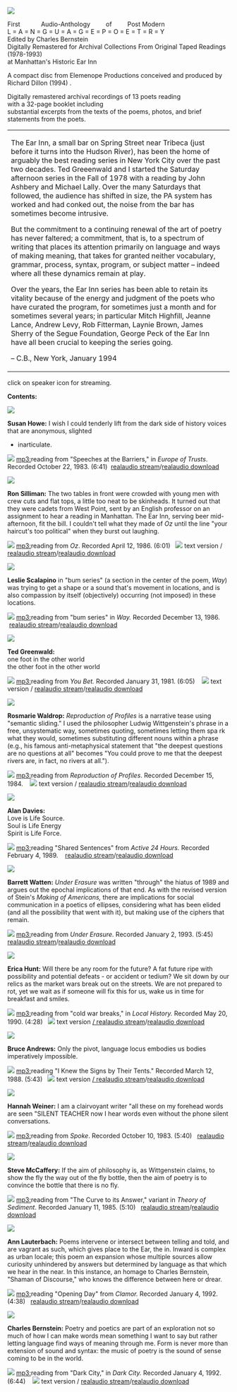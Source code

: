 ![](images/live-ear/liveatear.gif)  

First            Audio-Anthology         of         Post
Modern  
L = A = N = G = U = A = G = E = P = O = E = T = R = Y  
Edited by Charles Bernstein  
Digitally Remastered for Archival Collections
From Original Taped Readings (1978-1993)  
at Manhattan's Historic Ear
Inn  
  
A compact disc from Elemenope Productions conceived and produced by Richard Dillon (1994) .  
  
Digitally remastered archival recordings of 13 poets reading  
with a 32-page booklet including  
substantial excerpts from the texts of the poems, photos, and brief statements from the poets. [  
](#order)

  

<table>
<colgroup>
<col width="100%" />
</colgroup>
<tbody>
<tr class="odd">
<td><p>The Ear Inn, a small bar on Spring Street near Tribeca (just before it turns into the Hudson River), has been the home of arguably the best reading series in New York City over the past two decades. Ted Greeenwald and I started the Saturday afternoon series in the Fall of 1978 with a reading by John Ashbery and Michael Lally. Over the many Saturdays that followed, the audience has shifted in size, the PA system has worked and had conked out, the noise from the bar has sometimes become intrusive.</p>
<p>But the commitment to a continuing renewal of the art of poetry has never faltered; a commitment, that is, to a spectrum of writing that places its attention primarily on language and ways of making meaning, that takes for granted neither vocabulary, grammar, process, syntax, program, or subject matter – indeed where all these dynamics remain at play.</p>
<p>Over the years, the Ear Inn series has been able to retain its vitality because of the energy and judgment of the poets who have curated the program, for sometimes just a month and for sometimes several years; in particular Mitch Highfill, Jeanne Lance, Andrew Levy, Rob Fitterman, Laynie Brown, James Sherry of the Segue Foundation, George Peck of the Ear Inn have all been crucial to keeping the series going.</p>
<p>– C.B., New York, January 1994</p></td>
</tr>
</tbody>
</table>

click on speaker icon for streaming.

**Contents:**  



[![](images/live-ear/howe.gif)](Howe.html)

**[]()Susan Howe:** I wish I could tenderly
lift from the dark side of history voices that are anonymous, slighted
- inarticulate.

[![](images/live-ear/snd.gif)](http://media.sas.upenn.edu/pennsound/authors/Howe/Howe-Susan_from-Speeches-at-the-Barriers_10-22-83_Live@Ear_01.mp3) [mp3:](http://media.sas.upenn.edu/pennsound/authors/Howe/Howe-Susan_from-Speeches-at-the-Barriers_10-22-83_Live@Ear_01.mp3)reading from "Speeches at the Barriers," in *Europe of Trusts*. Recorded
October 22, 1983. (6:41)  [realaudio
stream](http://wings.buffalo.edu/epc/sound/live-ear/howe-speeches.ram)/[realaudio download](http://wings.buffalo.edu/epc/sound/live-ear/howe-speeches.ra)


[![](images/live-ear/silliman.gif)](Silliman.html)

**[]()Ron Silliman:** The
two tables in front were crowded with young men with crew cuts and flat
tops, a little too neat to be skinheads. It turned out that they were
cadets from West Point, sent by an English professor on an assignment
to hear a reading in Manhattan. The Ear Inn, serving beer mid-afternoon,
fit the bill. I couldn't tell what they made of *Oz* until the line "your
haircut's too political" when
they burst out laughing.

[![](images/live-ear/snd.gif)](http://media.sas.upenn.edu/pennsound/authors/Silliman/Silliman-Ron_from-Oz_4-12-86_Live@Ear_02.mp3) [mp3:](http://media.sas.upenn.edu/pennsound/authors/Silliman/Silliman-Ron_from-Oz_4-12-86_Live@Ear_02.mp3)reading from *Oz*. Recorded April 12, 1986. (6:01)   [![](images/live-ear/document1.gif)](http://epc.buffalo.edu/authors/silliman/oz.html) text version / [realaudio
stream](http://wings.buffalo.edu/epc/sound/live-ear/silliman-oz.ram)/[realaudio download](http://wings.buffalo.edu/epc/sound/live-ear/silliman-oz.ra)


[![](images/live-ear/scalapino.gif)](Scalapino.html)

**[]()Leslie Scalapino** in "bum
series" (a
section in the center of the poem, *Way*) was trying to get a shape or
a sound that's movement in locations, and is also compassion by itself
(objectively) occurring (not imposed) in these locations.

[![](images/live-ear/snd.gif)](http://media.sas.upenn.edu/pennsound/authors/Scalapino/Scalapino-Leslie_from-bum-series_12-13-86_Live@Ear_03.mp3) [mp3:](http://media.sas.upenn.edu/pennsound/authors/Scalapino/Scalapino-Leslie_from-bum-series_12-13-86_Live@Ear_03.mp3)reading from "bum series" in *Way.* Recorded December 13, 1986.  [realaudio
stream](http://wings.buffalo.edu/epc/sound/live-ear/scalapino-bum.ram)/[realaudio download](http://wings.buffalo.edu/epc/sound/live-ear/scalapino-bum.ra)


[![](images/live-ear/greenwald.gif)](Greenwald.html)

**[]()Ted Greenwald:**  
one foot in the other world  
the other foot in the other world

[![](images/live-ear/snd.gif)](http://media.sas.upenn.edu/pennsound/authors/Greenwald/Greenwald-Ted_from-You-Bet_1-31-81_Live@Ear_04.mp3) [mp3:](http://media.sas.upenn.edu/pennsound/authors/Greenwald/Greenwald-Ted_from-You-Bet_1-31-81_Live@Ear_04.mp3)reading from *You Bet.* Recorded January 31, 1981. (6:05)   
[![](images/live-ear/document1.gif)](http://epc.buffalo.edu/sound/live-ear/youbet.html) text version / [realaudio
stream](http://wings.buffalo.edu/epc/sound/live-ear/greenwald-you.ram)/[realaudio download](http://wings.buffalo.edu/epc/sound/live-ear/greenwald-you.ra)


[![](images/live-ear/waldrop.gif)](Waldrop.html)

**[]()Rosmarie Waldrop:** *Reproduction
of Profiles* is a narrative tease using "semantic sliding." I used the
philosopher Ludwig Wittgenstein's phrase in a free, unsystematic way,
sometimes quoting, sometimes letting them spa rk what they would, sometimes
substituting different nouns within a phrase (e.g., his famous anti-metaphysical
statement that "the deepest questions are no questions at all" becomes "You
could prove to me that the deepest rivers are, in fact, no rivers at
all.").

[![](images/live-ear/snd.gif)](http://media.sas.upenn.edu/pennsound/authors/Waldrop/Waldrop-Rosmarie_from-Reproduction-of-Profiles_12-15-84_Live@Ear_05.mp3) [mp3:](http://media.sas.upenn.edu/pennsound/authors/Waldrop/Waldrop-Rosmarie_from-Reproduction-of-Profiles_12-15-84_Live@Ear_05.mp3)reading from *Reproduction of Profiles*. Recorded December 15, 1984.
   [![](images/live-ear/document1.gif)](http://epc.buffalo.edu/authors/waldropr/reproduction.html) text version / [realaudio
stream](http://wings.buffalo.edu/epc/sound/live-ear/waldrop-repro.ram)/[realaudio download](http://wings.buffalo.edu/epc/sound/live-ear/waldrop-repro.ra)


![](images/live-ear/davies.gif)

**Alan Davies:**  
Love is Life Source.  
Soul is Life Energy  
Spirit is Life Force.

[![](images/live-ear/snd.gif)](http://media.sas.upenn.edu/pennsound/authors/Davies/Davies-Alan_from-Shared-Sentences_2-4-89_Live@Ear_06.mp3) [mp3:](http://media.sas.upenn.edu/pennsound/authors/Davies/Davies-Alan_from-Shared-Sentences_2-4-89_Live@Ear_06.mp3)reading "Shared Sentences" from *Active 24 Hours.* Recorded February
4, 1989.    [realaudio
stream](http://wings.buffalo.edu/epc/sound/live-ear/davies-shared.ram)/[realaudio download](http://wings.buffalo.edu/epc/sound/live-ear/davies-shared.ram)


![](images/live-ear/watten.gif)

**Barrett Watten:** *Under Erasure* was
written
"through" the hiatus of 1989 and argues out the epochal implications
of that end. As with the revised version of Stein's *Making of Americans,* there
are implications for social communication in a poetics of ellipses,
considering what has been elided (and all the possibility that went with
it), but making use of the ciphers that remain.

[![](images/live-ear/snd.gif)](http://media.sas.upenn.edu/pennsound/authors/Watten/Watten-Barrett_from-Under-Erasure_1-2-93_Live@Ear_07.mp3) [mp3:](http://media.sas.upenn.edu/pennsound/authors/Watten/Watten-Barrett_from-Under-Erasure_1-2-93_Live@Ear_07.mp3)reading from *Under Erasure.* Recorded January 2, 1993. (5:45)  
[realaudio stream](http://wings.buffalo.edu/epc/sound/live-ear/watten-under.ram)/[realaudio download](http://wings.buffalo.edu/epc/sound/live-ear/watten-under.ra)


[![](images/live-ear/hunt.gif)](Hunt.html)

**[]()Erica Hunt:** Will there be any room for
the future? A fat future ripe with possibility and potential defeats -
or accident or tedium? We sit down by our relics as the market wars break
out on the streets. We are not prepared to rot, yet we wait as if someone
will fix this for us, wake us in time for breakfast and smiles.

[![](images/live-ear/snd.gif)](http://media.sas.upenn.edu/pennsound/authors/Hunt/Hunt-Erica_from-Cold-War-Breaks_5-20-90_Live@Ear_08.mp3) [mp3:](http://media.sas.upenn.edu/pennsound/authors/Hunt/Hunt-Erica_from-Cold-War-Breaks_5-20-90_Live@Ear_08.mp3)reading from "cold war breaks," in *Local History.* Recorded May 20,
1990. (4:28)   [![](images/live-ear/document1.gif)](http://epc.buffalo.edu/sound/live-ear/local.html) text version [/
realaudio stream](http://wings.buffalo.edu/epc/sound/live-ear/hunt-cold.ram)/[realaudio download](http://wings.buffalo.edu/epc/sound/live-ear/hunt-cold.ra)


[![](images/live-ear/andrews.gif)](http://epc.buffalo.edu/authors/andrews/)

**Bruce Andrews:** Only the pivot, language
locus embodies us bodies imperatively impossible.

[![](images/live-ear/snd.gif)](http://media.sas.upenn.edu/pennsound/authors/Andrews/Andrews-Bruce_from-I-Knew-The-Signs-By-Their-Tents_3-12-88_Live@Ear_09.mp3) [mp3:](http://media.sas.upenn.edu/pennsound/authors/Andrews/Andrews-Bruce_from-I-Knew-The-Signs-By-Their-Tents_3-12-88_Live@Ear_09.mp3)reading "I Knew the Signs by Their Tents." Recorded March 12, 1988.
(5:43)   [![](images/live-ear/document1.gif)](http://epc.buffalo.edu/authors/andrews/signs.html) text version [/
realaudio stream](http://wings.buffalo.edu/epc/sound/live-ear/andrews-I.ram)/[realaudio download](http://wings.buffalo.edu/epc/sound/live-ear/andrews-I.ra)


[![](images/live-ear/weiner.gif)](Weiner.html)

**[]()Hannah Weiner:** I am a clairvoyant writer
"all these on my forehead words are seen "SILENT TEACHER now I hear words
even without the phone silent conversations.

[![](images/live-ear/snd.gif)](http://media.sas.upenn.edu/pennsound/authors/Weiner/Weiner-Hannah_from-Spoke_10-10-83_Live@Ear_10.mp3) [mp3:](http://media.sas.upenn.edu/pennsound/authors/Weiner/Weiner-Hannah_from-Spoke_10-10-83_Live@Ear_10.mp3)reading from *Spoke*. Recorded October 10, 1983. (5:40)  
[realaudio
stream](http://wings.buffalo.edu/epc/sound/live-ear/weiner-spoke.ram)/[realaudio download](http://wings.buffalo.edu/epc/sound/live-ear/weiner-spoke.ra)


[![](images/live-ear/mccaffery.gif)](McCaffery.html)

**[]()Steve McCaffery:** If the aim of philosophy
is, as Wittgenstein claims, to show the fly the way out of the fly bottle,
then the aim of poetry is to convince the bottle that there is no fly.

[![](images/live-ear/snd.gif)](http://media.sas.upenn.edu/pennsound/authors/McCaffery/McCaffery-Steve_from-The-Curve-To-Its-Answer_1-11-85_Live@Ear_11.mp3) [mp3:](http://media.sas.upenn.edu/pennsound/authors/McCaffery/McCaffery-Steve_from-The-Curve-To-Its-Answer_1-11-85_Live@Ear_11.mp3)reading from "The Curve to its Answer," variant in *Theory of Sediment*.
Recorded January 11, 1985. (5:10)   [realaudio
stream](http://wings.buffalo.edu/epc/sound/live-ear/mccaffery-curve.ram)/[realaudio download](http://wings.buffalo.edu/epc/sound/live-ear/mccaffery-curve.ra)


[![](images/live-ear/lauterbach.gif)](http://epc.buffalo.edu/authors/lauterbach/)

**Ann Lauterbach:** Poems intervene or intersect
between telling and told, and are vagrant as such, which gives place to
the Ear, the in. Inward is complex as urban locale; this poem an expansion
whose multiple sources allow curiosity unhindered by answers but determined
by language as that which we hear in the near. In this instance, an homage
to Charles Bernstein, "Shaman of Discourse," who knows the difference
between here or drear.

[![](images/live-ear/snd.gif)](http://media.sas.upenn.edu/pennsound/authors/Lauterbach/Lauterbach-Ann_from-Clamor_1-4-92_Live@Ear_12.mp3) [mp3:](http://media.sas.upenn.edu/pennsound/authors/Lauterbach/Lauterbach-Ann_from-Clamor_1-4-92_Live@Ear_12.mp3)reading "Opening Day" from *Clamor.* Recorded January 4, 1992. (4:38)  
[realaudio
stream](http://wings.buffalo.edu/epc/sound/live-ear/lauterbach-opening.ram)/[realaudio download](http://wings.buffalo.edu/epc/sound/live-ear/lauterbach-opening.ra)


[![](images/live-ear/bernstein.gif)](Bernstein.html)

**<a href="" id="DarkCity"></a>Charles
Bernstein:** Poetry
and poetics are part of an exploration not so much of how I can make
words mean something I want to say but rather letting language find
ways of meaning through me. Form is never more than extension of
sound and syntax: the music of poetry is the sound of sense coming
to be in the world.

[](http://wings.buffalo.edu/epc/sound/live-ear/bernstein-dark.ram)[![](images/live-ear/snd.gif)](http://media.sas.upenn.edu/pennsound/authors/Bernstein/singles/Bernstein-Charles_from-Dark-City_1-4-92_Live@Ear_13.mp3) [mp3:](http://media.sas.upenn.edu/pennsound/authors/Bernstein/singles/Bernstein-Charles_from-Dark-City_1-4-92_Live@Ear_13.mp3)reading from "Dark City," in *Dark City.* Recorded January 4, 1992.
(6:44)    [![](images/live-ear/document1.gif)](http://epc.buffalo.edu/authors/bernstein/poems/darkcity.html) text version / [realaudio
stream](http://wings.buffalo.edu/epc/sound/live-ear/bernstein-dark.ram)/[realaudio download](http://wings.buffalo.edu/epc/sound/live-ear/bernstein-dark.ra)
